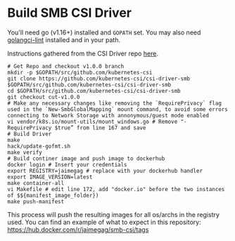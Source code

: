 # Build SMB CSI Driver

You'll need go (v1.16+) installed and `GOPATH` set. You may also need [golangci-lint](https://golangci-lint.run/usage/install/) installed and in your path.

Instructions gathered from the CSI Driver repo [here](https://github.com/kubernetes-csi/csi-driver-smb/blob/master/docs/csi-dev.md).

```
# Get Repo and checkout v1.0.0 branch
mkdir -p $GOPATH/src/github.com/kubernetes-csi
git clone https://github.com/kubernetes-csi/csi-driver-smb $GOPATH/src/github.com/kubernetes-csi/csi-driver-smb
cd $GOPATH/src/github.com/kubernetes-csi/csi-driver-smb
git checkout cut-v1.0.0
# Make any necessary changes like removing the `RequirePrivacy` flag used in the `New-SmbGlobalMapping` mount command, to avoid some errors connecting to Network Storage with annonymous/guest mode enabled
vi vendor/k8s.io/mount-utils/mount_windows.go # Remove "-RequirePrivacy $true” from line 167 and save
# Build Driver
make
hack/update-gofmt.sh
make verify
# Build continer image and push image to dockerhub
docker login # Insert your credentials
export REGISTRY=jaimegag # replace with your dockerhub handler
export IMAGE_VERSION=latest
make container-all
vi Makefile # edit line 172, add "docker.io" before the two instances of $${manifest_image_folder})
make push-manifest
```

This process will push the resulting images for all os/archs in the registry used. You can find an example of what to expect in this repository: https://hub.docker.com/r/jaimegag/smb-csi/tags
